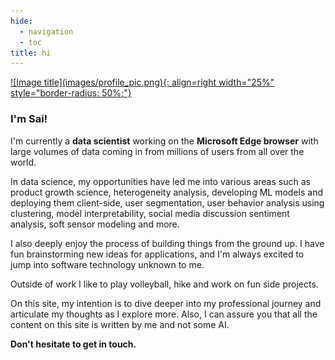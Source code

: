 ```yaml
---
hide:
  - navigation
  - toc
title: hi
---
```


<a href='https://bmc.link/smuktevi'>
![Image title](images/profile_pic.png){: align=right width="25%" style="border-radius: 50%;"}
</a>

### I'm Sai!

I'm currently a **data scientist** working on the **Microsoft Edge browser** with large volumes of data coming in from millions of users from all over the world.

In data science, my opportunities have led me into various areas such as product growth science, heterogeneity analysis, developing ML models and deploying them client-side, user segmentation, user behavior analysis using clustering, model interpretability, social media discussion sentiment analysis, soft sensor modeling and more.

I also deeply enjoy the process of building things from the ground up. I have fun brainstorming new ideas for applications, and I'm always excited to jump into software technology unknown to me.

Outside of work I like to play volleyball, hike and work on fun side projects.

On this site, my intention is to dive deeper into my professional journey and articulate my thoughts as I explore more. Also, I can assure you that all the content on this site is written by me and not some AI.

**Don't hesitate to get in touch.**
